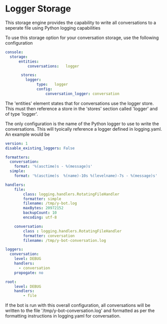 # Logger Storage

This storage engine provides the capability to write all conversations to a seperate file using Python logging capabilities

To use this storage option for your conversation storage, use the following configuration

```yaml
console:
  storage:
      entities:
          conversations:   logger

       stores:
         logger:
              type:   logger
              config:
                  conversation_logger: conversation

```

The 'entities' element states that for conversations use the logger store. This must then reference
a store in the 'stores' section called 'logger' and of type 'logger'. 

The only configuration is the name of the Python logger to use to write the conversations. This will tyoically 
reference a logger defined in logging.yaml. An example would be

```yaml
version: 1
disable_existing_loggers: False

formatters:
  conversation:
    format: '%(asctime)s - %(message)s'
  simple:
    format: '%(asctime)s  %(name)-10s %(levelname)-7s - %(message)s'

handlers:
    file:
        class: logging.handlers.RotatingFileHandler
        formatter: simple
        filename: /tmp/y-bot.log
        maxBytes: 20972152
        backupCount: 10
        encoding: utf-8

    conversation:
        class : logging.handlers.RotatingFileHandler
        formatter: conversation
        filename: /tmp/y-bot-conversation.log

loggers:
  conversation:
    level: DEBUG
    handlers:
      - conversation
    propogate: no

root:
    level: DEBUG
    handlers:
        - file

``` 

If the bot is run with this overall configuration, all conversations will be written to the file '/tmp/y-bot-conversation.log'
and formatted as per the formatting instructions in logging.yaml for conversation.
